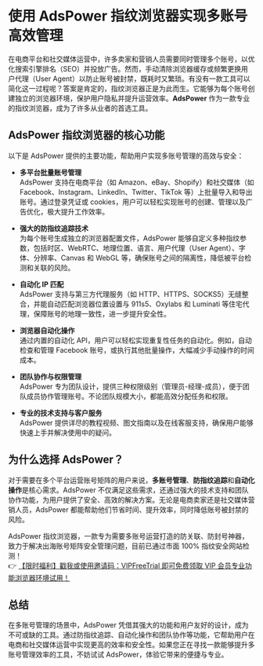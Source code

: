 # 使用 AdsPower 指纹浏览器实现多账号高效管理

在电商平台和社交媒体运营中，许多卖家和营销人员需要同时管理多个账号，以优化搜索引擎排名（SEO）并投放广告。然而，手动清除浏览器缓存或频繁更换用户代理（User Agent）以防止账号被封禁，既耗时又繁琐。有没有一款工具可以简化这一过程呢？答案是肯定的，指纹浏览器正是为此而生。它能够为每个账号创建独立的浏览器环境，保护用户隐私并提升运营效率。**AdsPower** 作为一款专业的指纹浏览器，成为了许多从业者的首选工具。

## AdsPower 指纹浏览器的核心功能

以下是 AdsPower 提供的主要功能，帮助用户实现多账号管理的高效与安全：

- **多平台批量账号管理**  
  AdsPower 支持在电商平台（如 Amazon、eBay、Shopify）和社交媒体（如 Facebook、Instagram、LinkedIn、Twitter、TikTok 等）上批量导入和导出账号。通过登录凭证或 cookies，用户可以轻松实现账号的创建、管理以及广告优化，极大提升工作效率。

- **强大的防指纹追踪技术**  
  为每个账号生成独立的浏览器配置文件，AdsPower 能够自定义多种指纹参数，包括时区、WebRTC、地理位置、语言、用户代理（User Agent）、字体、分辨率、Canvas 和 WebGL 等，确保账号之间的隔离性，降低被平台检测和关联的风险。

- **自动化 IP 匹配**  
  AdsPower 支持与第三方代理服务（如 HTTP、HTTPS、SOCKS5）无缝整合，并能自动匹配浏览器位置设置与 911s5、Oxylabs 和 Luminati 等住宅代理，保障账号的地理一致性，进一步提升安全性。

- **浏览器自动化操作**  
  通过内置的自动化 API，用户可以轻松实现重复性任务的自动化。例如，自动检查和管理 Facebook 账号，或执行其他批量操作，大幅减少手动操作的时间成本。

- **团队协作与权限管理**  
  AdsPower 专为团队设计，提供三种权限级别（管理员-经理-成员），便于团队成员协作管理账号。不论团队规模大小，都能高效分配任务和权限。

- **专业的技术支持与客户服务**  
  AdsPower 提供详尽的教程视频、图文指南以及在线客服支持，确保用户能够快速上手并解决使用中的疑问。

## 为什么选择 AdsPower？

对于需要在多个平台运营账号矩阵的用户来说，**多账号管理**、**防指纹追踪**和**自动化操作**是核心需求。AdsPower 不仅满足这些需求，还通过强大的技术支持和团队协作功能，为用户提供了安全、高效的解决方案。无论是电商卖家还是社交媒体营销人员，AdsPower 都能帮助他们节省时间、提升效率，同时降低账号被封禁的风险。

AdsPower 指纹浏览器，一款专为需要多账号运营打造的防关联、防封号神器，致力于解决出海账号矩阵安全管理问题，目前已通过市面 100% 指纹安全网站检测！  
👉 [【限时福利】戳我或使用邀请码：VIPFreeTrial 即可免费领取 VIP 会员专业功能浏览器环境试用！](https://bit.ly/adspower_free)

## 总结

在多账号管理的场景中，AdsPower 凭借其强大的功能和用户友好的设计，成为不可或缺的工具。通过防指纹追踪、自动化操作和团队协作等功能，它帮助用户在电商和社交媒体运营中实现更高的效率和安全性。如果您正在寻找一款能够提升多账号管理效率的工具，不妨试试 AdsPower，体验它带来的便捷与专业。